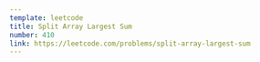 ```yaml
---
template: leetcode
title: Split Array Largest Sum
number: 410
link: https://leetcode.com/problems/split-array-largest-sum
---
```


